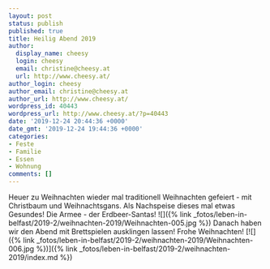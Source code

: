 ```yaml
---
layout: post
status: publish
published: true
title: Heilig Abend 2019
author:
  display_name: cheesy
  login: cheesy
  email: christine@cheesy.at
  url: http://www.cheesy.at/
author_login: cheesy
author_email: christine@cheesy.at
author_url: http://www.cheesy.at/
wordpress_id: 40443
wordpress_url: http://www.cheesy.at/?p=40443
date: '2019-12-24 20:44:36 +0000'
date_gmt: '2019-12-24 19:44:36 +0000'
categories:
- Feste
- Familie
- Essen
- Wohnung
comments: []
---
```

Heuer zu Weihnachten wieder mal traditionell Weihnachten gefeiert - mit Christbaum und Weihnachtsgans. Als Nachspeise dieses mal etwas Gesundes! Die Armee - der Erdbeer-Santas!
![]({% link _fotos/leben-in-belfast/2019-2/weihnachten-2019/Weihnachten-005.jpg %})
Danach haben wir den Abend mit Brettspielen ausklingen lassen! Frohe Weihnachten!
[![]({% link _fotos/leben-in-belfast/2019-2/weihnachten-2019/Weihnachten-006.jpg %})]({% link _fotos/leben-in-belfast/2019-2/weihnachten-2019/index.md %})
